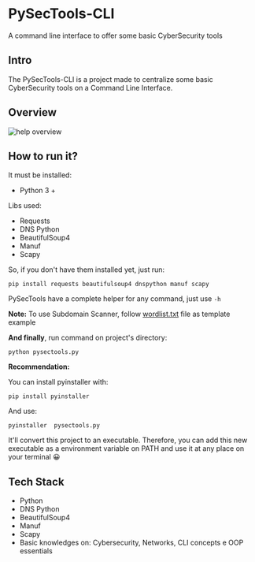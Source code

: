 # PySecTools-CLI
A command line interface to offer some basic CyberSecurity tools

## Intro

The PySecTools-CLI is a project made to centralize some basic CyberSecurity tools on a Command Line Interface.

## Overview

![help overview](https://github.com/Lucas-Mol/PySecTools-CLI/assets/93149981/6e152736-5ffc-4db0-8802-6541402dbfed)

## How to run it?
It must be installed:
- Python 3 +

Libs used:
- Requests
- DNS Python
- BeautifulSoup4
- Manuf
- Scapy

So, if you don't have them installed yet, just run: 
   ```
   pip install requests beautifulsoup4 dnspython manuf scapy
   ```

PySecTools have a complete helper for any command, just use `-h`

**Note:** To use Subdomain Scanner, follow <a href='/wordlist.txt'>wordlist.txt</a> file as template example

**And finally**, run command on project's directory:
```
python pysectools.py
```

**Recommendation:**

You can install pyinstaller with:
```
pip install pyinstaller
```
And use: 
``` 
pyinstaller  pysectools.py
```

It'll convert this project to an executable. Therefore, you can add this new executable as a environment variable on PATH and use it at any place on your terminal 😀

## Tech Stack

- Python
- DNS Python
- BeautifulSoup4
- Manuf
- Scapy
- Basic knowledges on: Cybersecurity, Networks, CLI concepts e OOP essentials
